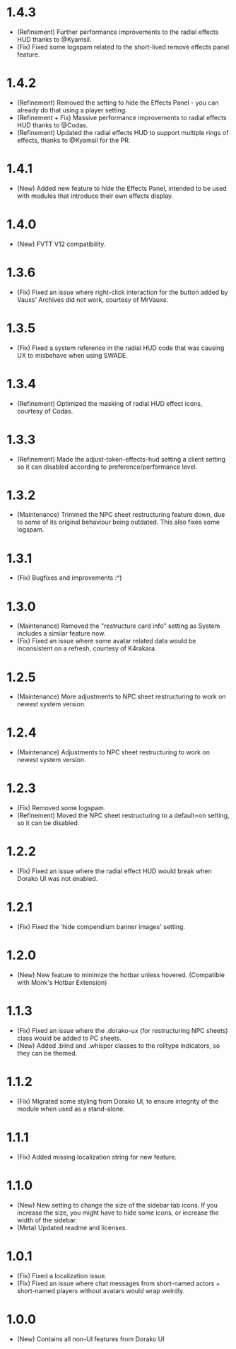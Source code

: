 # 1.4.3

- (Refinement) Further performance improvements to the radial effects HUD thanks to @Kyamsil.
- (Fix) Fixed some logspam related to the short-lived remove effects panel feature.

# 1.4.2

- (Refinement) Removed the setting to hide the Effects Panel - you can already do that using a player setting.
- (Refinement + Fix) Massive performance improvements to radial effects HUD thanks to @Codas.
- (Refinement) Updated the radial effects HUD to support multiple rings of effects, thanks to @Kyamsil for the PR.

# 1.4.1

- (New) Added new feature to hide the Effects Panel, intended to be used with modules that introduce their own effects display.

# 1.4.0

- (New) FVTT V12 compatibility.

# 1.3.6

- (Fix) Fixed an issue where right-click interaction for the button added by Vauxs' Archives did not work, courtesy of MrVauxs.

# 1.3.5

- (Fix) Fixed a system reference in the radial HUD code that was causing UX to misbehave when using SWADE.

# 1.3.4

- (Refinement) Optimized the masking of radial HUD effect icons, courtesy of Codas.

# 1.3.3

- (Refinement) Made the adjust-token-effects-hud setting a client setting so it can disabled according to preference/performance level.

# 1.3.2

- (Maintenance) Trimmed the NPC sheet restructuring feature down, due to some of its original behaviour being outdated. This also fixes some logspam.

# 1.3.1

- (Fix) Bugfixes and improvements :^)

# 1.3.0

- (Maintenance) Removed the "restructure card info" setting as System includes a similar feature now.
- (Fix) Fixed an issue where some avatar related data would be inconsistent on a refresh, courtesy of K4rakara.

# 1.2.5

- (Maintenance) More adjustments to NPC sheet restructuring to work on newest system version.

# 1.2.4

- (Maintenance) Adjustments to NPC sheet restructuring to work on newest system version.

# 1.2.3

- (Fix) Removed some logspam.
- (Refinement) Moved the NPC sheet restructuring to a default=on setting, so it can be disabled.

# 1.2.2

- (Fix) Fixed an issue where the radial effect HUD would break when Dorako UI was not enabled.

# 1.2.1

- (Fix) Fixed the 'hide compendium banner images' setting.

# 1.2.0

- (New) New feature to minimize the hotbar unless hovered. (Compatible with Monk's Hotbar Extension)

# 1.1.3

- (Fix) Fixed an issue where the .dorako-ux (for restructuring NPC sheets) class would be added to PC sheets.
- (New) Added .blind and .whisper classes to the rolltype indicators, so they can be themed.

# 1.1.2

- (Fix) Migrated some styling from Dorako UI, to ensure integrity of the module when used as a stand-alone.

# 1.1.1

- (Fix) Added missing localization string for new feature.

# 1.1.0

- (New) New setting to change the size of the sidebar tab icons. If you increase the size, you might have to hide some icons, or increase the width of the sidebar.
- (Meta) Updated readme and licenses.

# 1.0.1

- (Fix) Fixed a localization issue.
- (Fix) Fixed an issue where chat messages from short-named actors + short-named players without avatars would wrap weirdly.

# 1.0.0

- (New) Contains all non-UI features from Dorako UI
